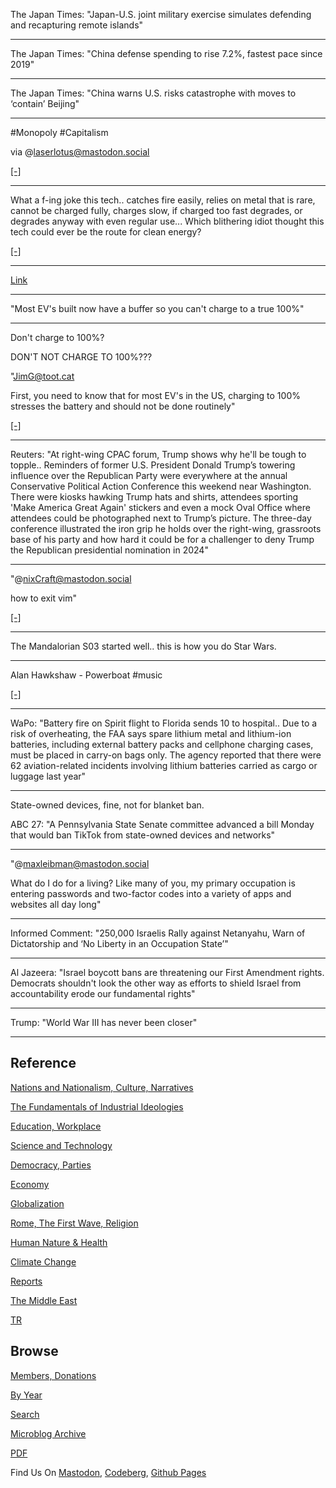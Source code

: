 
The Japan Times: "Japan-U.S. joint military exercise simulates
defending and recapturing remote islands"

---

The Japan Times: "China defense spending to rise 7.2%, fastest pace since 2019"

---

The Japan Times: "China warns U.S. risks catastrophe with moves to
‘contain’ Beijing"

---

\#Monopoly \#Capitalism

via @laserlotus@mastodon.social

[[-]](https://files.mastodon.social/media_attachments/files/109/699/220/968/134/423/original/503f2a77c2508295.png)

---

What a f-ing joke this tech.. catches fire easily, relies on metal
that is rare, cannot be charged fully, charges slow, if charged too
fast degrades, or degrades anyway with even regular use... Which
blithering idiot thought this tech could ever be the route for clean
energy?

[[-]](2022/11/battery-electric.html)

---

[Link](mbl/2023/hexadic_facepalm.jpg)

---

"Most EV's built now have a buffer so you can't charge to a true 100%"

---

Don't charge to 100%?

DON'T NOT CHARGE TO 100%???

"JimG@toot.cat

First, you need to know that for most EV's in the US, charging to 100%
stresses the battery and should not be done routinely"

[[-]](https://mastodon.social/@JimG@toot.cat/109946177063636386)

---

Reuters: "At right-wing CPAC forum, Trump shows why he'll be tough to
topple.. Reminders of former U.S. President Donald Trump’s towering
influence over the Republican Party were everywhere at the annual
Conservative Political Action Conference this weekend near Washington.
There were kiosks hawking Trump hats and shirts, attendees sporting
'Make America Great Again' stickers and even a mock Oval Office where
attendees could be photographed next to Trump’s picture. The three-day
conference illustrated the iron grip he holds over the right-wing,
grassroots base of his party and how hard it could be for a challenger
to deny Trump the Republican presidential nomination in 2024"

---

"@nixCraft@mastodon.social

how to exit vim"

[[-]](https://files.mastodon.social/media_attachments/files/109/959/882/153/012/346/original/ef61141d2fc00c99.png)

---

The Mandalorian S03 started well.. this is how you do Star Wars. 

---

Alan Hawkshaw - Powerboat \#music

[[-]](https://youtu.be/rDqnc32guYg)

---

WaPo: "Battery fire on Spirit flight to Florida sends 10 to hospital..
Due to a risk of overheating, the FAA says spare lithium metal and
lithium-ion batteries, including external battery packs and cellphone
charging cases, must be placed in carry-on bags only. The agency
reported that there were 62 aviation-related incidents involving
lithium batteries carried as cargo or luggage last year"

---

State-owned devices, fine, not for blanket ban. 

ABC 27: "A Pennsylvania State Senate committee advanced a bill Monday
that would ban TikTok from state-owned devices and networks"

---

"@maxleibman@mastodon.social

What do I do for a living? Like many of you, my primary occupation is
entering passwords and two-factor codes into a variety of apps and
websites all day long"

---

Informed Comment: "250,000 Israelis Rally against Netanyahu, Warn of
Dictatorship and ‘No Liberty in an Occupation State’"

---

Al Jazeera: "Israel boycott bans are threatening our First Amendment
rights. Democrats shouldn't look the other way as efforts to shield
Israel from accountability erode our fundamental rights"

---

Trump: "World War III has never been closer" 

---

## Reference

[Nations and Nationalism, Culture, Narratives](0119/2013/02/nations-and-nationalism.html)

[The Fundamentals of Industrial Ideologies](0119/2011/04/fundamentals-of-industrial-ideologies.html)

[Education, Workplace](0119/2017/09/education-workplace.html)

[Science and Technology](0119/2018/09/science-technology.html)

[Democracy, Parties](0119/2016/11/democracy.html)

[Economy](2021/01/economy.html)

[Globalization](0119/2018/09/globalization.html)

[Rome, The First Wave, Religion](0119/2017/12/rome.html)

[Human Nature & Health](2020/07/human-nature.html)

[Climate Change](2022/01/climate.html)

[Reports](2021/01/reports.html)

[The Middle East](0119/2019/07/middleeast.html)

[TR](../tr)

## Browse

[Members, Donations](2022/08/members.html)

[By Year](years.html)

[Search](search.html)

[Microblog Archive](mbl/index.html)

[PDF](https://drive.google.com/uc?export=view&id=1FSi-1MnqXVq_PVTEXzzflwN8-7h92N_R)

Find Us On
[Mastodon](https://masto.ai/@muratk3n),
[Codeberg](https://muratk5n.codeberg.page/en/README.html),
[Github Pages](https://muratk5n.github.io/thirdwave/en/)

